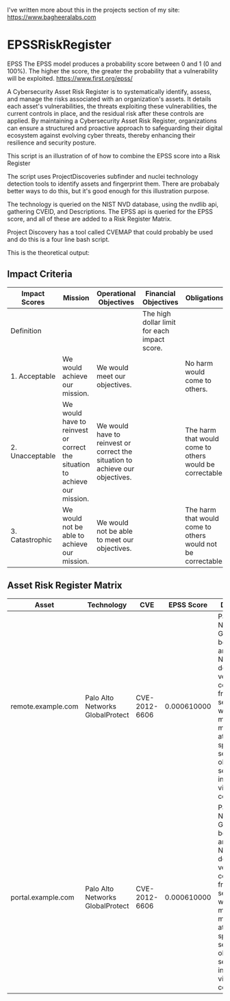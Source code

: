 
I've written more about this in the projects section of my site: https://www.bagheeralabs.com


# EPSSRiskRegister

EPSS
The EPSS model produces a probability score between 0 and 1 (0 and 100%). The higher the score, the greater the probability that a vulnerability will be exploited.
https://www.first.org/epss/

A Cybersecurity Asset Risk Register is to systematically identify, assess, and manage the risks associated with an organization's  assets. It details each asset's vulnerabilities, the threats exploiting these vulnerabilities, the current controls in place, and the residual risk after these controls are applied. By maintaining a Cybersecurity Asset Risk Register, organizations can ensure a structured and proactive approach to safeguarding their digital ecosystem against evolving cyber threats, thereby enhancing their resilience and security posture.

This script is an illustration of of how to combine the EPSS score into a Risk Register

The script uses ProjectDiscoveries subfinder and nuclei technology detection tools to identify assets and fingerprint them. There are probabaly better ways to do this, but it's good enough for this illustration purpose.

The technology is queried on the NIST NVD database, using the nvdlib api, gathering CVEID, and Descriptions.
The EPSS api is queried for the EPSS score, and all of these are added to a Risk Register Matrix.

Project Discovery has a tool called CVEMAP that could probably be used and do this is a four line bash script.

This is the theoretical output:

## Impact Criteria				
				
| Impact Scores | Mission | Operational Objectives | Financial Objectives | Obligations |
|---------------|---------------|---------------|---------------|---------------|
| Definition | | | The high dollar limit for each impact score.	| |
| 1. Acceptable | We would achieve our mission. |	We would meet our objectives. | |	No harm would come to others. |
| 2. Unacceptable |	We would have to reinvest or correct the situation to achieve our mission. | We would have to reinvest or correct the situation to achieve our objectives. | | The harm that would come to others would be correctable. |
| 3. Catastrophic |	We would not be able to achieve our mission. | We would not be able to meet our objectives. | | The harm that would come to others would not be correctable.|




## Asset Risk Register Matrix


| Asset | Technology | CVE | EPSS Score | Description |
|-------|------------|-----|------------|-----|
| remote.example.com | Palo Alto Networks GlobalProtect     | CVE-2012-6606 | 0.000610000  | Palo Alto Networks GlobalProtect before 1.1.7, and NetConnect, does not verify X.509 certificates from SSL servers, which allows man-in-the-middle attackers to spoof portal servers and obtain sensitive information via a crafted certificate.|
| portal.example.com | Palo Alto Networks GlobalProtect     | CVE-2012-6606 | 0.000610000  | Palo Alto Networks GlobalProtect before 1.1.7, and NetConnect, does not verify X.509 certificates from SSL servers, which allows man-in-the-middle attackers to spoof portal servers and obtain sensitive information via a crafted certificate.|
